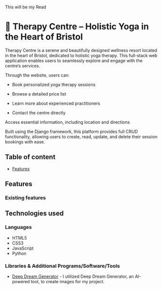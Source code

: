 This will be my Read

# 🌿 Therapy Centre – Holistic Yoga in the Heart of Bristol

Therapy Centre is a serene and beautifully designed wellness resort located in the heart of Bristol, dedicated to holistic yoga therapy. This full-stack web application enables users to seamlessly explore and engage with the centre’s services.

Through the website, users can:

- Book personalized yoga therapy sessions

- Browse a detailed price list

- Learn more about experienced practitioners

- Contact the centre directly

Access essential information, including location and directions

Built using the Django framework, this platform provides full CRUD functionality, allowing users to create, read, update, and delete their session bookings with ease.

## Table of content

- [Features](#features)



## Features

### Existing features


## Technologies used

### Languages
- HTML5
- CSS3
- JavaScript
- Python

### Libraries & Additional Programs/Software/Tools

- [Deep Dream Generator](https://deepdreamgenerator.com/) - I utilized Deep Dream Generator, an AI-powered tool, to create images for my project.